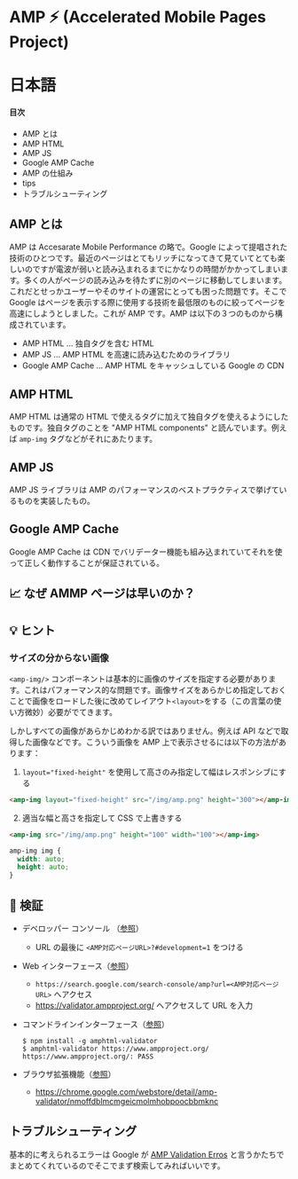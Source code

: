 # AMP ⚡ (Accelerated Mobile Pages Project)

# 日本語

#### 目次

- AMP とは
- AMP HTML
- AMP JS
- Google AMP Cache
- AMP の仕組み
- tips
- トラブルシューティング

## AMP とは

AMP は Accesarate Mobile Performance の略で。Google によって提唱された技術のひとつです。最近のページはとてもリッチになってきて見ていてとても楽しいのですが電波が弱いと読み込まれるまでにかなりの時間がかかってしまいます。多くの人がページの読み込みを待たずに別のページに移動してしまいます。これだとせっかユーザーやそのサイトの運営にとっても困った問題です。そこで Google はページを表示する際に使用する技術を最低限のものに絞ってページを高速にしようとしました。これが AMP です。AMP は以下の３つのものから構成されています。

* AMP HTML ... 独自タグを含む HTML
* AMP JS ... AMP HTML を高速に読み込むためのライブラリ
* Google AMP Cache ... AMP HTML をキャッシュしている Google の CDN

## AMP HTML

AMP HTML は通常の HTML で使えるタグに加えて独自タグを使えるようにしたものです。独自タグのことを "AMP HTML components" と読んでいます。例えば `amp-img` タグなどがそれにあたります。

## AMP JS

AMP JS ライブラリは AMP のパフォーマンスのベストプラクティスで挙げているものを実装したもの。

## Google AMP Cache 

Google AMP Cache は CDN でバリデーター機能も組み込まれていてそれを使って正しく動作することが保証されている。


## :chart_with_upwards_trend: なぜ AMMP ページは早いのか？

## :bulb: ヒント

### サイズの分からない画像
`<amp-img/>` コンポーネントは基本的に画像のサイズを指定する必要があります。これはパフォーマンス的な問題です。画像サイズをあらかじめ指定しておくことで画像をロードした後に改めてレイアウト`<layout>`をする（この言葉の使い方微妙）必要がでてきます。

しかしすべての画像があらかじめわかる訳ではありません。例えば API などで取得した画像などです。こういう画像を AMP 上で表示させるには以下の方法があります：

1. `layout="fixed-height"` を使用して高さのみ指定して幅はレスポンシブにする

  ```html
  <amp-img layout="fixed-height" src="/img/amp.png" height="300"></amp-img>
  ```
  
2. 適当な幅と高さを指定して CSS で上書きする

  ```html
  <amp-img src="/img/amp.png" height="100" width="100"></amp-img>
  ```
  ```css
  amp-img img {
    width: auto;
    height: auto;
  }
  ```

## :mag_right: 検証

* デベロッパー コンソール （[参照][bowser-developer-console]）
  * URL の最後に `<AMP対応ページURL>?#development=1` をつける
* Web インターフェース（[参照][web-interface]）
  * `https://search.google.com/search-console/amp?url=<AMP対応ページURL>` へアクセス  
  * https://validator.ampproject.org/ へアクセスして URL を入力
* コマンドラインインターフェース（[参照][command-line-tool]）

  ```
  $ npm install -g amphtml-validator
  $ amphtml-validator https://www.ampproject.org/
  https://www.ampproject.org/: PASS
  ```
  
* ブラウザ拡張機能（[参照][browser-extension]）
  * https://chrome.google.com/webstore/detail/amp-validator/nmoffdblmcmgeicmolmhobpoocbbmknc

[bowser-developer-console]: https://www.ampproject.org/docs/guides/validate#browser-developer-console
[web-interface]: https://www.ampproject.org/docs/guides/validate#web-interface
[command-line-tool]: https://www.ampproject.org/docs/guides/validate#command-line-tool
[browser-extension]: https://www.ampproject.org/docs/guides/validate#browser-extension


## トラブルシューティング

基本的に考えられるエラーは Google が [AMP Validation Erros](https://www.ampproject.org/docs/reference/validation_errors) と言うかたちでまとめてくれているのでそこでまず検索してみればいいです。


